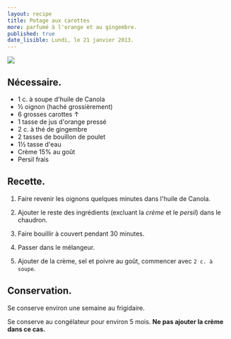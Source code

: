 ```yaml
---
layout: recipe
title: Potage aux carottes
more: parfumé à l'orange et au gingembre.
published: true
date_lisible: Lundi, le 21 janvier 2013.
---
```


<img src="http://f.cl.ly/items/0t0E0D3V2P2r173V2N2n/Image%202013.01.21%2021:24:06.png" class="preview" />

## Nécessaire.
* 1 c. à soupe d'huile de Canola
* ½ oignon (haché grossièrement)
* 6 grosses carottes ↑
* 1 tasse de jus d'orange pressé
* 2 c. à thé de gingembre
* 2 tasses de bouillon de poulet
* 1½ tasse d'eau
* Crème 15% au goût
* Persil frais

## Recette.

1. Faire revenir les oignons quelques minutes dans l'huile de Canola.

2. Ajouter le reste des ingrédients (excluant la _crème_ et le _persil_) dans le chaudron.

3. Faire bouillir à couvert pendant 30 minutes.

4. Passer dans le mélangeur.

5. Ajouter de la crème, sel et poivre au goût, commencer avec `2 c. à soupe`.

## Conservation.

Se conserve environ une semaine au frigidaire.

Se conserve au congélateur pour environ 5 mois. **Ne pas ajouter la crème dans ce cas.**
